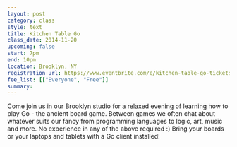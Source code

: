 ```yaml
---
layout: post
category: class
style: text
title: Kitchen Table Go
class_date: 2014-11-20
upcoming: false
start: 7pm
end: 10pm
location: Brooklyn, NY
registration_url: https://www.eventbrite.com/e/kitchen-table-go-tickets-14181050905
fee_list: [["Everyone", "Free"]]
summary: 
---
```


Come join us in our Brooklyn studio for a relaxed evening of learning
how to play Go - the ancient board game. Between games we often chat
about whatever suits our fancy from programming languages to logic,
art, music and more. No experience in any of the above required :)
Bring your boards or your laptops and tablets with a Go client
installed!

